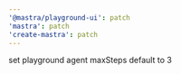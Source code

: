 ```yaml
---
'@mastra/playground-ui': patch
'mastra': patch
'create-mastra': patch
---
```


set playground agent maxSteps default to 3
